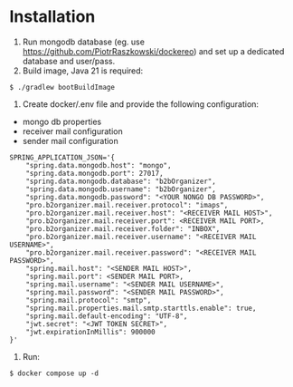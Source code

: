 # Installation

1. Run mongodb database (eg. use https://github.com/PiotrRaszkowski/dockereo) and set up a dedicated database and user/pass.
1. Build image, Java 21 is required:
```shell
$ ./gradlew bootBuildImage
```
1. Create docker/.env file and provide the following configuration:
- mongo db properties
- receiver mail configuration
- sender mail configuration
```env
SPRING_APPLICATION_JSON='{
    "spring.data.mongodb.host": "mongo",
    "spring.data.mongodb.port": 27017,
    "spring.data.mongodb.database": "b2bOrganizer",
    "spring.data.mongodb.username": "b2bOrganizer",
    "spring.data.mongodb.password": "<YOUR NONGO DB PASSWORD>",
    "pro.b2organizer.mail.receiver.protocol": "imaps",
    "pro.b2organizer.mail.receiver.host": "<RECEIVER MAIL HOST>",
    "pro.b2organizer.mail.receiver.port": <RECEIVER MAIL PORT>,
    "pro.b2organizer.mail.receiver.folder": "INBOX",
    "pro.b2organizer.mail.receiver.username": "<RECEIVER MAIL USERNAME>",
    "pro.b2organizer.mail.receiver.password": "<RECEIVER MAIL PASSWORD>",
    "spring.mail.host": "<SENDER MAIL HOST>",
    "spring.mail.port": <SENDER MAIL PORT>,
    "spring.mail.username": "<SENDER MAIL USERNAME>",
    "spring.mail.password": "<SENDER MAIL PASSWORD>",
    "spring.mail.protocol": "smtp",
    "spring.mail.properties.mail.smtp.starttls.enable": true,
    "spring.mail.default-encoding": "UTF-8",
    "jwt.secret": "<JWT TOKEN SECRET>",
    "jwt.expirationInMillis": 900000
}'
```
1. Run:
```shell
$ docker compose up -d
```


